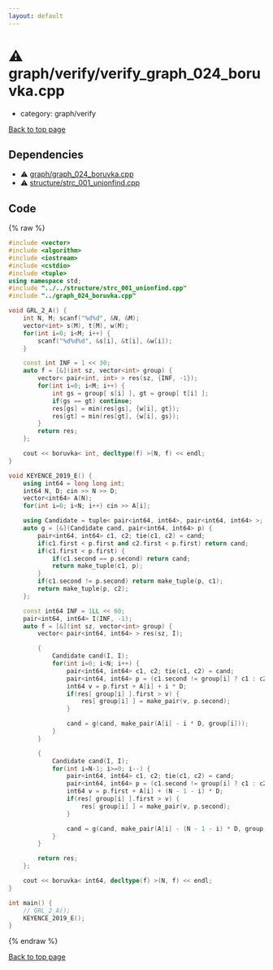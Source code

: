 ```yaml
---
layout: default
---
```


<!-- mathjax config similar to math.stackexchange -->
<script type="text/javascript" async
  src="https://cdnjs.cloudflare.com/ajax/libs/mathjax/2.7.5/MathJax.js?config=TeX-MML-AM_CHTML">
</script>
<script type="text/x-mathjax-config">
  MathJax.Hub.Config({
    TeX: { equationNumbers: { autoNumber: "AMS" }},
    tex2jax: {
      inlineMath: [ ['$','$'] ],
      processEscapes: true
    },
    "HTML-CSS": { matchFontHeight: false },
    displayAlign: "left",
    displayIndent: "2em"
  });
</script>

<script type="text/javascript" src="https://cdnjs.cloudflare.com/ajax/libs/jquery/3.4.1/jquery.min.js"></script>
<script src="https://cdn.jsdelivr.net/npm/jquery-balloon-js@1.1.2/jquery.balloon.min.js" integrity="sha256-ZEYs9VrgAeNuPvs15E39OsyOJaIkXEEt10fzxJ20+2I=" crossorigin="anonymous"></script>
<script type="text/javascript" src="../../../assets/js/copy-button.js"></script>
<link rel="stylesheet" href="../../../assets/css/copy-button.css" />


# :warning: graph/verify/verify_graph_024_boruvka.cpp
* category: graph/verify


[Back to top page](../../../index.html)



## Dependencies
* :warning: [graph/graph_024_boruvka.cpp](../graph_024_boruvka.cpp.html)
* :warning: [structure/strc_001_unionfind.cpp](../../structure/strc_001_unionfind.cpp.html)


## Code
{% raw %}
```cpp
#include <vector>
#include <algorithm>
#include <iostream>
#include <cstdio>
#include <tuple>
using namespace std;
#include "../../structure/strc_001_unionfind.cpp"
#include "../graph_024_boruvka.cpp"

void GRL_2_A() {
    int N, M; scanf("%d%d", &N, &M);
    vector<int> s(M), t(M), w(M);
    for(int i=0; i<M; i++) {
        scanf("%d%d%d", &s[i], &t[i], &w[i]);
    }

    const int INF = 1 << 30;
    auto f = [&](int sz, vector<int> group) {
        vector< pair<int, int> > res(sz, {INF, -1});
        for(int i=0; i<M; i++) {
            int gs = group[ s[i] ], gt = group[ t[i] ];
            if(gs == gt) continue;
            res[gs] = min(res[gs], {w[i], gt});
            res[gt] = min(res[gt], {w[i], gs});
        }
        return res;
    };

    cout << boruvka< int, decltype(f) >(N, f) << endl;
}

void KEYENCE_2019_E() {
    using int64 = long long int;
    int64 N, D; cin >> N >> D;
    vector<int64> A(N);
    for(int i=0; i<N; i++) cin >> A[i];

    using Candidate = tuple< pair<int64, int64>, pair<int64, int64> >;
    auto g = [&](Candidate cand, pair<int64, int64> p) {
        pair<int64, int64> c1, c2; tie(c1, c2) = cand;
        if(c1.first < p.first and c2.first < p.first) return cand;
        if(c1.first < p.first) {
            if(c1.second == p.second) return cand;
            return make_tuple(c1, p);
        }
        if(c1.second != p.second) return make_tuple(p, c1);
        return make_tuple(p, c2);
    };

    const int64 INF = 1LL << 60;
    pair<int64, int64> I(INF, -1);
    auto f = [&](int sz, vector<int> group) {
        vector< pair<int64, int64> > res(sz, I);

        {
            Candidate cand(I, I);
            for(int i=0; i<N; i++) {
                pair<int64, int64> c1, c2; tie(c1, c2) = cand;
                pair<int64, int64> p = (c1.second != group[i] ? c1 : c2);
                int64 v = p.first + A[i] + i * D;
                if(res[ group[i] ].first > v) {
                    res[ group[i] ] = make_pair(v, p.second);
                }

                cand = g(cand, make_pair(A[i] - i * D, group[i]));
            }
        }

        {
            Candidate cand(I, I);
            for(int i=N-1; i>=0; i--) {
                pair<int64, int64> c1, c2; tie(c1, c2) = cand;
                pair<int64, int64> p = (c1.second != group[i] ? c1 : c2);
                int64 v = p.first + A[i] + (N - 1 - i) * D;
                if(res[ group[i] ].first > v) {
                    res[ group[i] ] = make_pair(v, p.second);
                }

                cand = g(cand, make_pair(A[i] - (N - 1 - i) * D, group[i]));
            }
        }

        return res;
    };

    cout << boruvka< int64, decltype(f) >(N, f) << endl;
}

int main() {
    // GRL_2_A();
    KEYENCE_2019_E();
}

```
{% endraw %}

[Back to top page](../../../index.html)

